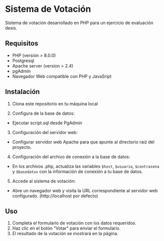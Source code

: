 # Sistema de Votación

Sistema de votación desarrollado en PHP para un ejercicio de evaluación desis.

## Requisitos

- PHP (versión > 8.0.0)
- Postgresql 
- Apache server (version > 2.4)
- pgAdmin 
- Navegador Web compatible con PHP y JavaSript

## Instalación

1. Clona este repositorio en tu máquina local

2. Configura de la base de datos:
- Ejecutar script.sql desde PgAdmin

3. Configuración del servidor web:
- Configurar servidor web Apache para que apunte al directorio raíz del proyecto.

4. Configuración del archivo de conexión a la base de datos:
- En los archivos .php, actualiza las variables `$host`, `$usuario`, `$contrasena` y `$basedatos` con la información de conexión a tu base de datos.

5. Accede al sistema de votación:
- Abre un navegador web y visita la URL correspondiente al servidor web configurado. (http://localhost por defecto)
## Uso

1. Completa el formulario de votación con los datos requeridos.
2. Haz clic en el botón "Votar" para enviar el formulario.
3. El resultado de la votación se mostrará en la página.
